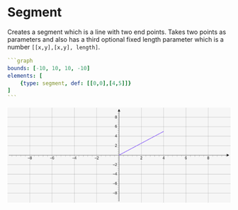 # Segment

Creates a segment which is a line with two end points. Takes two points as parameters and also has a third optional fixed length parameter which is a number `[[x,y],[x,y], length]`.

````yaml
```graph
bounds: [-10, 10, 10, -10]
elements: [
	{type: segment, def: [[0,0],[4,5]]}
]
```
````

![segment](../../imgs/Segment-graph-1.png)

